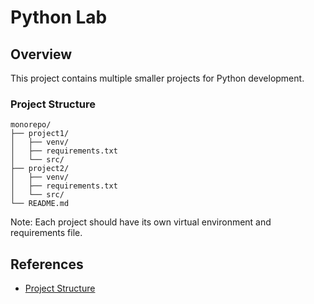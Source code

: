 # Python Lab

## Overview

This project contains multiple smaller projects for Python development.

### Project Structure

```text
monorepo/
├── project1/
│   ├── venv/
│   ├── requirements.txt
│   └── src/
├── project2/
│   ├── venv/
│   ├── requirements.txt
│   └── src/
└── README.md
```

Note: Each project should have its own virtual environment and requirements file.


## References

- [Project Structure](https://docs.python-guide.org/writing/structure/)